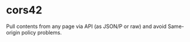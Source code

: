 # cors42
Pull contents from any page via API (as JSON/P or raw) and avoid Same-origin policy problems.

